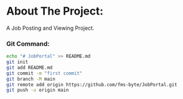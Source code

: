 # About The Project:
A Job Posting and Viewing Project.

### Git Command:
```bash
echo "# JobPortal" >> README.md
git init
git add README.md
git commit -m "first commit"
git branch -M main
git remote add origin https://github.com/fms-byte/JobPortal.git
git push -u origin main
```